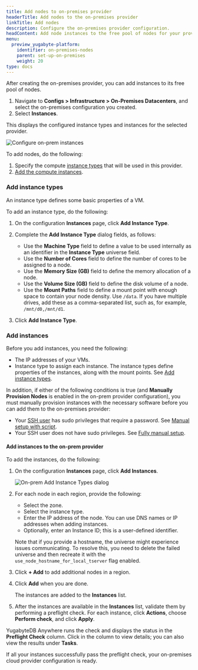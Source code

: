 ```yaml
---
title: Add nodes to on-premises provider
headerTitle: Add nodes to the on-premises provider
linkTitle: Add nodes
description: Configure the on-premises provider configuration.
headContent: Add node instances to the free pool of nodes for your provider
menu:
  preview_yugabyte-platform:
    identifier: on-premises-nodes
    parent: set-up-on-premises
    weight: 20
type: docs
---
```


After creating the on-premises provider, you can add instances to its free pool of nodes.

1. Navigate to **Configs > Infrastructure > On-Premises Datacenters**, and select the on-premises configuration you created.
1. Select **Instances**.

This displays the configured instance types and instances for the selected provider.

![Configure on-prem instances](/images/yb-platform/config/yba-onprem-config-instances.png)

To add nodes, do the following:

1. Specify the compute [instance types](#add-instance-types) that will be used in this provider.
1. [Add the compute instances](#add-instances).

### Add instance types

An instance type defines some basic properties of a VM.

To add an instance type, do the following:

1. On the configuration **Instances** page, click **Add Instance Type**.

1. Complete the **Add Instance Type** dialog fields, as follows:

    - Use the **Machine Type** field to define a value to be used internally as an identifier in the **Instance Type** universe field.
    - Use the **Number of Cores** field to define the number of cores to be assigned to a node.
    - Use the **Memory Size (GB)** field to define the memory allocation of a node.
    - Use the **Volume Size (GB)** field to define the disk volume of a node.
    - Use the **Mount Paths** field to define a mount point with enough space to contain your node density. Use `/data`. If you have multiple drives, add these as a comma-separated list, such as, for example, `/mnt/d0,/mnt/d1`.

1. Click **Add Instance Type**.

### Add instances

Before you add instances, you need the following:

- The IP addresses of your VMs.
- Instance type to assign each instance. The instance types define properties of the instances, along with the mount points. See [Add instance types](#add-instance-types).

In addition, if either of the following conditions is true (and **Manually Provision Nodes** is enabled in the on-prem provider configuration), you must manually provision instances with the necessary software before you can add them to the on-premises provider:

- Your [SSH user](#ssh-key-pairs) has sudo privileges that require a password. See [Manual setup with script](../on-premises-script/).
- Your SSH user does not have sudo privileges. See [Fully manual setup](../on-premises-manual/).

#### Add instances to the on-prem provider

To add the instances, do the following:

1. On the configuration **Instances** page, click **Add Instances**.

    ![On-prem Add Instance Types dialog](/images/yb-platform/config/yba-onprem-config-add-instances.png)

1. For each node in each region, provide the following:

    - Select the zone.
    - Select the instance type.
    - Enter the IP address of the node. You can use DNS names or IP addresses when adding instances.
    - Optionally, enter an Instance ID; this is a user-defined identifier.

    Note that if you provide a hostname, the universe might experience issues communicating. To resolve this, you need to delete the failed universe and then recreate it with the `use_node_hostname_for_local_tserver` flag enabled.

1. Click **+ Add** to add additional nodes in a region.

1. Click **Add** when you are done.

    The instances are added to the **Instances** list.

1. After the instances are available in the **Instances** list, validate them by performing a preflight check. For each instance, click **Actions**, choose **Perform check**, and click **Apply**.

YugabyteDB Anywhere runs the check and displays the status in the **Preflight Check** column. Click in the column to view details; you can also view the results under **Tasks**.

If all your instances successfully pass the preflight check, your on-premises cloud provider configuration is ready.
